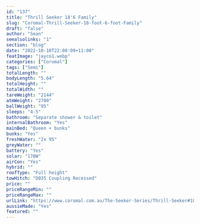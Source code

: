 ```yaml
---
id: "137"
title: "Thrill Seeker 18'6 Family"
slug: "Coromal-Thrill-Seeker-18-foot-6-foot-Family"
draft: "false"
author: "Sean"
seealsolinks: "1"
section: "blog"
date: "2022-10-10T22:00:09+11:00"
featImage: "jayco1.webp"
categories: ["Coromal"]
tags: ["Semi"]
totalLength: ""
bodyLength: "5.64"
totalHeight: ""
totalWidth: ""
tareWeight: "2144"
atmWeight: "2700"
ballWeight: "95"
sleeps: "4-5"
bathroom: "Separate shower & toilet"
internalBathroom: "Yes"
mainBed: "Queen + bunks"
bunks: "Yes"
freshWater: "2x 95"
greyWater: ""
battery: "Yes"
solar: "170W"
airCon: "Yes"
hybrid: ""
roofType: "Full height"
towHitch: "D035 Coupling Recessed"
price: ""
priceRangeMin: ""
priceRangeMax: ""
urlLink: "https://www.coromal.com.au/The-Seeker-Series/Thrill-Seeker#18-6-family-170"
aussieMade: "Yes"
featured: ""
---
```

